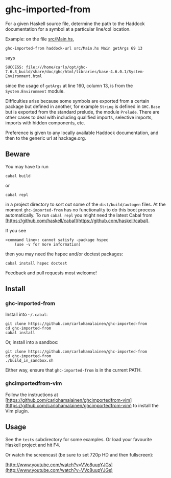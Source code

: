 # ghc-imported-from

For a given Haskell source file, determine the path to the Haddock documentation for a symbol at a particular line/col location.

Example: on the file [src/Main.hs](https://github.com/carlohamalainen/ghc-imported-from/blob/master/src/Main.hs),

    ghc-imported-from haddock-url src/Main.hs Main getArgs 69 13

says

    SUCCESS: file:///home/carlo/opt/ghc-7.6.3_build/share/doc/ghc/html/libraries/base-4.6.0.1/System-Environment.html

since the usage of ```getArgs``` at line 160, column 13, is from the ```System.Environment``` module.

Difficulties arise because some symbols are exported from a certain
package but defined in another, for example ```String``` is defined in
```GHC.Base``` but is exported from the standard prelude, the module
```Prelude```. There are other cases to deal with including qualified
imports, selective imports, imports with hidden components, etc.

Preference is given to any locally available Haddock documentation,
and then to the generic url at hackage.org.

## Beware

You may have to run

    cabal build

or

    cabal repl

in a project directory to sort out some of the ```dist/build/autogen```
files. At the moment ```ghc-imported-from``` has no functionality to
do this boot process automatically. To run ```cabal repl``` you might need
the latest Cabal from [https://github.com/haskell/cabal](https://github.com/haskell/cabal).

If you see

    <command line>: cannot satisfy -package hspec
        (use -v for more information)

then you may need the hspec and/or doctest packages:

    cabal install hspec doctest

Feedback and pull requests most welcome!

## Install

### ghc-imported-from

Install into ```~/.cabal```:

    git clone https://github.com/carlohamalainen/ghc-imported-from
    cd ghc-imported-from
    cabal install

Or, install into a sandbox:

    git clone https://github.com/carlohamalainen/ghc-imported-from
    cd ghc-imported-from
    ./build_in_sandbox.sh

Either way, ensure that ```ghc-imported-from``` is in the current PATH.

### ghcimportedfrom-vim

Follow the instructions at
[https://github.com/carlohamalainen/ghcimportedfrom-vim](https://github.com/carlohamalainen/ghcimportedfrom-vim)
to install the Vim plugin.

## Usage

See the ```tests``` subdirectory for some examples. Or load your favourite Haskell project and hit F4.

Or watch the screencast (be sure to set 720p HD and then fullscreen):

[http://www.youtube.com/watch?v=VVc8uupYJGs](http://www.youtube.com/watch?v=VVc8uupYJGs)

